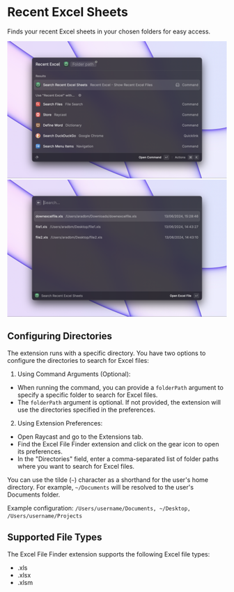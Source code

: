 # Recent Excel Sheets

Finds your recent Excel sheets in your chosen folders for easy access.

![Image 1](./metadata/Screenshot1.png) ![Image 2](./metadata/Screenshot2.png)

## Configuring Directories

The extension runs with a specific directory. You have two options to configure the directories to search for Excel files:

1. Using Command Arguments (Optional):

- When running the command, you can provide a `folderPath` argument to specify a specific folder to search for Excel files.
- The `folderPath` argument is optional. If not provided, the extension will use the directories specified in the preferences.

2. Using Extension Preferences:

- Open Raycast and go to the Extensions tab.
- Find the Excel File Finder extension and click on the gear icon to open its preferences.
- In the "Directories" field, enter a comma-separated list of folder paths where you want to search for Excel files.

You can use the tilde (`~`) character as a shorthand for the user's home directory. For example, `~/Documents` will be resolved to the user's Documents folder.

Example configuration:
`/Users/username/Documents, ~/Desktop, /Users/username/Projects`

## Supported File Types

The Excel File Finder extension supports the following Excel file types:

- .xls
- .xlsx
- .xlsm
